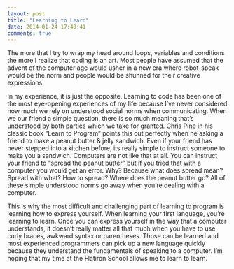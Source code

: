 ```yaml
---
layout: post
title: "Learning to Learn"
date: 2014-01-24 17:40:41
comments: true
---
```

The more that I try to wrap my head around loops, variables and conditions the more I realize that coding is an art. Most people have assumed that the advent of the computer age would usher in a new era where robot-speak would be the norm and people would be shunned for their creative expressions.

In my experience, it is just the opposite. Learning to code has been one of the most eye-opening experiences of my life because I’ve never considered how much we rely on understood social norms when communicating. When we our friend a simple question, there is so much meaning that’s understood by both parties which we take for granted. Chris Pine in his classic book “Learn to Program” points this out perfectly when he asking a friend to make a peanut butter &amp; jelly sandwich. Even if your friend has never stepped into a kitchen before, its really simple to instruct someone to make you a sandwich. Computers are not like that at all. You can instruct your friend to “spread the peanut butter” but if you tried that with a computer you would get an error. Why? Because what does spread mean? Spread with what? How to spread? Where does the peanut butter go? All of these simple understood norms go away when you’re dealing with a computer.

This is why the most difficult and challenging part of learning to program is learning how to express yourself. When learning your first language, you’re learning to learn. Once you can express yourself in the way that a computer understands, it doesn’t really matter all that much when you have to use curly braces, awkward syntax or parentheses. Those can be learned and most experienced programmers can pick up a new language quickly because they understand the fundamentals of speaking to a computer. I’m hoping that my time at the Flatiron School allows me to learn to learn.
